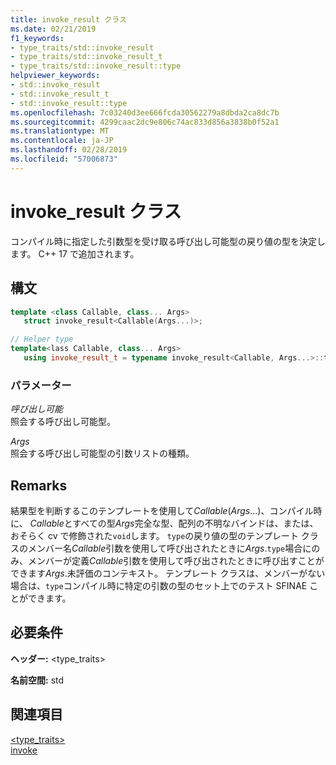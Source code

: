 ```yaml
---
title: invoke_result クラス
ms.date: 02/21/2019
f1_keywords:
- type_traits/std::invoke_result
- type_traits/std::invoke_result_t
- type_traits/std::invoke_result::type
helpviewer_keywords:
- std::invoke_result
- std::invoke_result_t
- std::invoke_result::type
ms.openlocfilehash: 7c03240d3ee666fcda30562279a8dbda2ca8dc7b
ms.sourcegitcommit: 4299caac2dc9e806c74ac833d856a3838b0f52a1
ms.translationtype: MT
ms.contentlocale: ja-JP
ms.lasthandoff: 02/28/2019
ms.locfileid: "57006873"
---
```

# <a name="invokeresult-class"></a>invoke_result クラス

コンパイル時に指定した引数型を受け取る呼び出し可能型の戻り値の型を決定します。 C++ 17 で追加されます。

## <a name="syntax"></a>構文

```cpp
template <class Callable, class... Args>
   struct invoke_result<Callable(Args...)>;

// Helper type
template<lass Callable, class... Args>
   using invoke_result_t = typename invoke_result<Callable, Args...>::type;
```

### <a name="parameters"></a>パラメーター

*呼び出し可能*<br/>
照会する呼び出し可能型。

*Args*<br/>
照会する呼び出し可能型の引数リストの種類。

## <a name="remarks"></a>Remarks

結果型を判断するこのテンプレートを使用して*Callable*(*Args*...)、コンパイル時に、 *Callable*とすべての型*Args*完全な型、配列の不明なバインドは、または、おそらく cv で修飾された`void`します。 `type`の戻り値の型のテンプレート クラスのメンバー名*Callable*引数を使用して呼び出されたときに*Args*.`type`場合にのみ、メンバーが定義*Callable*引数を使用して呼び出されたときに呼び出すことができます*Args*.未評価のコンテキスト。 テンプレート クラスは、メンバーがない場合は、`type`コンパイル時に特定の引数の型のセット上でのテスト SFINAE ことができます。

## <a name="requirements"></a>必要条件

**ヘッダー:** \<type_traits>

**名前空間:** std

## <a name="see-also"></a>関連項目

[<type_traits>](../standard-library/type-traits.md)<br/>
[invoke](functional-functions.md#invoke)
